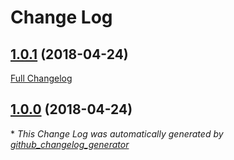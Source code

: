 # Change Log

## [1.0.1](https://github.com/gordonbanderson/Payment-Tools/tree/1.0.1) (2018-04-24)
[Full Changelog](https://github.com/gordonbanderson/Payment-Tools/compare/1.0.0...1.0.1)

## [1.0.0](https://github.com/gordonbanderson/Payment-Tools/tree/1.0.0) (2018-04-24)


\* *This Change Log was automatically generated by [github_changelog_generator](https://github.com/skywinder/Github-Changelog-Generator)*